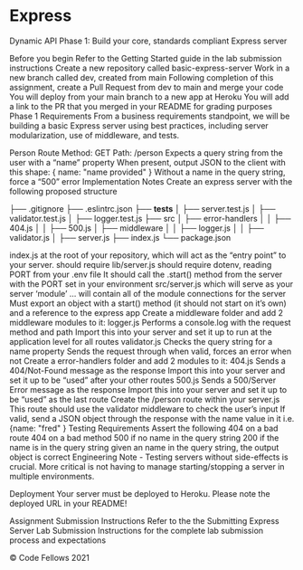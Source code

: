 # Express

Dynamic API Phase 1: Build your core, standards compliant Express server

Before you begin
Refer to the Getting Started guide in the lab submission instructions
Create a new repository called basic-express-server
Work in a new branch called dev, created from main
Following completion of this assignment, create a Pull Request from dev to main and merge your code
You will deploy from your main branch to a new app at Heroku
You will add a link to the PR that you merged in your README for grading purposes
Phase 1 Requirements
From a business requirements standpoint, we will be building a basic Express server using best practices, including server modularization, use of middleware, and tests.

Person Route
Method: GET
Path: /person
Expects a query string from the user with a “name” property
When present, output JSON to the client with this shape: { name: "name provided" }
Without a name in the query string, force a “500” error
Implementation Notes
Create an express server with the following proposed structure

├── .gitignore
├── .eslintrc.json
├── __tests__
│   ├── server.test.js
│   ├── validator.test.js
│   ├── logger.test.js
├── src
│   ├── error-handlers
│   │   ├── 404.js
│   │   ├── 500.js
│   ├── middleware
│   │   ├── logger.js
│   │   ├── validator.js
│   ├── server.js
├── index.js
└── package.json

index.js at the root of your repository, which will act as the “entry point” to your server.
should require lib/server.js
should require dotenv, reading PORT from your .env file
It should call the .start() method from the server with the PORT set in your environment
src/server.js which will serve as your server ‘module’ … will contain all of the module connections for the server
Must export an object with a start() method (it should not start on it’s own) and a reference to the express app
Create a middleware folder and add 2 middleware modules to it:
logger.js
Performs a console.log with the request method and path
Import this into your server and set it up to run at the application level for all routes
validator.js
Checks the query string for a name property
Sends the request through when valid, forces an error when not
Create a error-handlers folder and add 2 modules to it:
404.js
Sends a 404/Not-Found message as the response
Import this into your server and set it up to be “used” after your other routes
500.js
Sends a 500/Server Error message as the response
Import this into your server and set it up to be “used” as the last route
Create the /person route within your server.js
This route should use the validator middleware to check the user’s input
If valid, send a JSON object through the response with the name value in it
i.e. {name: "fred" }
Testing Requirements
Assert the following
404 on a bad route
404 on a bad method
500 if no name in the query string
200 if the name is in the query string
given an name in the query string, the output object is correct
Engineering Note - Testing servers without side-effects is crucial. More critical is not having to manage starting/stopping a server in multiple environments.

Deployment
Your server must be deployed to Heroku. Please note the deployed URL in your README!

Assignment Submission Instructions
Refer to the the Submitting Express Server Lab Submission Instructions for the complete lab submission process and expectations

© Code Fellows 2021
